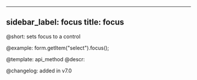 
---
sidebar_label: focus
title: focus
---          

@short: sets focus to a control





@example:
form.getItem("select").focus();


@template: api_method
@descr:

@changelog: added in v7.0
